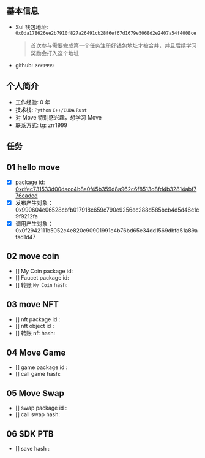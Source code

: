 ## 基本信息

- Sui 钱包地址: `0x0da178626ee2b7910f827a26491cb28f6ef67d1679e5068d2e2407a54f4008ce`
  > 首次参与需要完成第一个任务注册好钱包地址才被合并，并且后续学习奖励会打入这个地址
- github: `zrr1999`

## 个人简介

- 工作经验: 0 年
- 技术栈: `Python` `C++/CUDA` `Rust`
- 对 Move 特别感兴趣，想学习 Move
- 联系方式: tg: zrr1999

## 任务

## 01 hello move

- [x] package id: [0xdfec731533d00dacc4b8a0f45b359d8a962c6f8513d8fd4b32814abf776caded](https://suiscan.xyz/testnet/object/0xdfec731533d00dacc4b8a0f45b359d8a962c6f8513d8fd4b32814abf776caded/txs)
- [x] 发布产生对象：0x990604e06528cbfb017918c659c790e9256ec288d585bcb4d5d46c1c9f9212fa
- [x] 调用产生对象：0x0f2942111b5052c4e820c90901991e4b76bd65e34dd1569dbfd51a89afad1d47

## 02 move coin

- [] My Coin package id:
- [] Faucet package id:
- [] 转账 `My Coin` hash:

## 03 move NFT

- [] nft package id :
- [] nft object id :
- [] 转账 nft hash:

## 04 Move Game

- [] game package id :
- [] call game hash:

## 05 Move Swap

- [] swap package id :
- [] call swap hash:

## 06 SDK PTB

- [] save hash :
